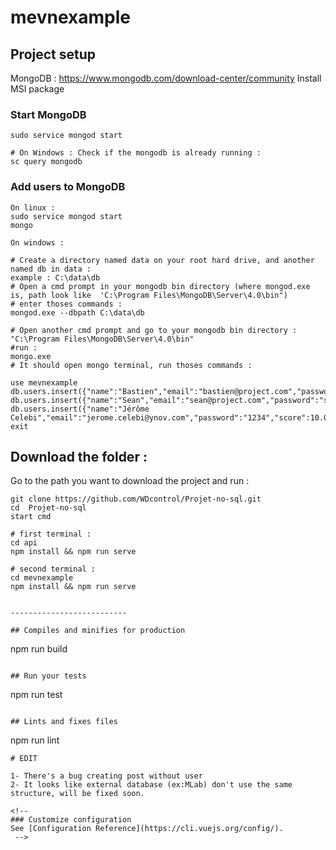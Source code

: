 # mevnexample

## Project setup

MongoDB : https://www.mongodb.com/download-center/community
Install MSI package

### Start MongoDB 
```
sudo service mongod start

# On Windows : Check if the mongodb is already running : 
sc query mongodb
```
### Add users to MongoDB
```
On linux : 
sudo service mongod start
mongo

On windows :

# Create a directory named data on your root hard drive, and another named db in data :
example : C:\data\db
# Open a cmd prompt in your mongodb bin directory (where mongod.exe is, path look like  'C:\Program Files\MongoDB\Server\4.0\bin") 
# enter thoses commands :
mongod.exe --dbpath C:\data\db

# Open another cmd prompt and go to your mongodb bin directory : "C:\Program Files\MongoDB\Server\4.0\bin"
#run :
mongo.exe
# It should open mongo terminal, run thoses commands : 

use mevnexample
db.users.insert({"name":"Bastien","email":"bastien@project.com","password":"bastien123","score":1000.0,"net_salary":1150.0})
db.users.insert({"name":"Sean","email":"sean@project.com","password":"sean123","score":100.0,"net_salary":5000.0})
db.users.insert({"name":"Jérôme Celebi","email":"jerome.celebi@ynov.com","password":"1234","score":10.0,"net_salary":100000.0})
exit
```


## Download the folder : 
Go to the path you want to download the project and run : 
```
git clone https://github.com/WDcontrol/Projet-no-sql.git
cd  Projet-no-sql
start cmd

# first terminal :
cd api 
npm install && npm run serve

# second terminal : 
cd mevnexample
npm install && npm run serve


--------------------------

## Compiles and minifies for production
```
npm run build
```

## Run your tests
```
npm run test
```

## Lints and fixes files
```
npm run lint
```
# EDIT 

1- There's a bug creating post without user
2- It looks like external database (ex:MLab) don't use the same structure, will be fixed soon.

<!-- 
### Customize configuration
See [Configuration Reference](https://cli.vuejs.org/config/).
 -->
